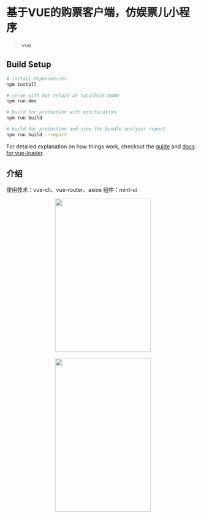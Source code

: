 # 基于VUE的购票客户端，仿娱票儿小程序

> vue 

## Build Setup

``` bash
# install dependencies
npm install

# serve with hot reload at localhost:8080
npm run dev

# build for production with minification
npm run build

# build for production and view the bundle analyzer report
npm run build --report

```

For detailed explanation on how things work, checkout the [guide](http://vuejs-templates.github.io/webpack/) and [docs for vue-loader](http://vuejs.github.io/vue-loader).
## 介绍
使用技术：vue-cli、vue-router、axios
组件：mint-ui

<div align=center><img width="250" height="400" src="http://image.bloggeng.com/gitblog/img.png""/></div>
<br/>
<div align=center><img width="250" height="400" src="http://image.bloggeng.com/gitblog/ying.png""/></div>

